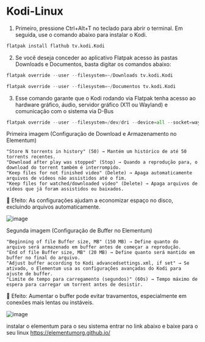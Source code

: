 # Kodi-Linux

1. Primeiro, pressione Ctrl+Alt+T no teclado para abrir o terminal. Em seguida, use o comando abaixo para instalar o Kodi.
```python
flatpak install flathub tv.kodi.Kodi
```
2. Se você deseja conceder ao aplicativo Flatpak acesso às pastas Downloads e Documentos, basta digitar os comandos abaixo:
```python
flatpak override --user --filesystem=~/Downloads tv.kodi.Kodi
```
```python
flatpak override --user --filesystem=~/Documentos tv.kodi.Kodi
```
3. Esse comando garante que o Kodi rodando via Flatpak tenha acesso ao hardware gráfico, áudio, servidor gráfico (X11 ou Wayland) e comunicação com o sistema via D-Bus
```python
flatpak override --user --filesystem=/dev/dri --device=all --socket=wayland --socket=x11 --socket=pulseaudio --socket=system-bus --socket=session-bus tv.kodi.Kodi
`````
Primeira imagem (Configuração de Download e Armazenamento no Elementum)

    "Store N torrents in history" (50) → Mantém um histórico de até 50 torrents recentes.
    "Download after play was stopped" (Stop) → Quando a reprodução para, o download do torrent também é interrompido.
    "Keep files for not finished video" (Delete) → Apaga automaticamente arquivos de vídeos não assistidos até o fim.
    "Keep files for watched/downloaded video" (Delete) → Apaga arquivos de vídeos que já foram assistidos ou baixados.

🔹 Efeito: As configurações ajudam a economizar espaço no disco, excluindo arquivos automaticamente.

![image](https://github.com/user-attachments/assets/97334ff8-7fa5-4e8f-a6eb-e9a0dd59b325)

Segunda imagem (Configuração de Buffer no Elementum)

    "Beginning of file Buffer size, MB" (150 MB) → Define quanto do arquivo será armazenado em buffer antes de começar a reprodução.
    "End of file Buffer size, MB" (20 MB) → Define quanto será mantido em buffer no final do arquivo.
    "Adjust buffer according to Kodi advancedsettings.xml, if set" → Se ativado, o Elementum usa as configurações avançadas do Kodi para ajuste de buffer.
    "Limite de tempo para carregamento (segundos)" (60s) → Tempo máximo de espera para carregar um torrent antes de desistir.

🔹 Efeito: Aumentar o buffer pode evitar travamentos, especialmente em conexões mais lentas ou instáveis.

![image](https://github.com/user-attachments/assets/e8849fde-2f53-4072-bfed-6136030ced17)

instalar o elementum para o seu sistema entrar no link abaixo e baixe para o seu linux
https://elementumorg.github.io/
